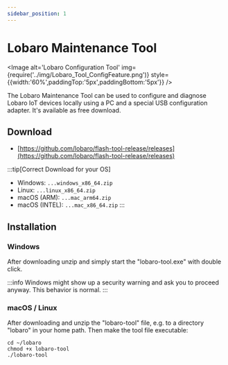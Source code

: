 ```yaml
---
sidebar_position: 1
---
```


# Lobaro Maintenance Tool

<Image alt='Lobaro Configuration Tool'
img={require('../img/Lobaro_Tool_ConfigFeature.png')}
style={{width:'60%',paddingTop:'5px',paddingBottom:'5px'}} />

The Lobaro Maintenance Tool can be used to configure and diagnose Lobaro IoT devices locally using a PC and a special
USB configuration adapter. It's available as free download.

## Download

* [https://github.com/lobaro/flash-tool-release/releases](https://github.com/lobaro/flash-tool-release/releases)

:::tip[Correct Download for your OS]

* Windows: `...windows_x86_64.zip`
* Linux: `...linux_x86_64.zip`
* macOS (ARM): `...mac_arm64.zip`
* macOS (INTEL): `...mac_x86_64.zip`
  :::

## Installation

### Windows

After downloading unzip and simply start the "lobaro-tool.exe" with double click.

:::info
Windows might show up a security warning and ask you to proceed anyway. This behavior is normal.
:::

### macOS / Linux

After downloading and unzip the "lobaro-tool" file, e.g. to a directory "lobaro" in your home path. Then make the tool
file executable:

```bash"
cd ~/lobaro
chmod +x lobaro-tool
./lobaro-tool
```

